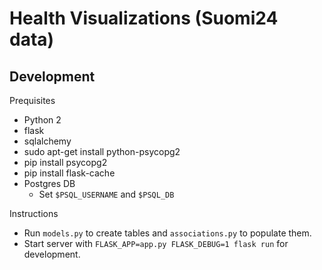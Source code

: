 # Health Visualizations (Suomi24 data)

## Development

Prequisites

* Python 2
* flask
* sqlalchemy
* sudo apt-get install python-psycopg2
* pip install psycopg2
* pip install flask-cache
* Postgres DB
    * Set `$PSQL_USERNAME` and `$PSQL_DB`

Instructions

* Run `models.py` to create tables and `associations.py` to populate them. 
* Start server with `FLASK_APP=app.py FLASK_DEBUG=1 flask run` for development.
